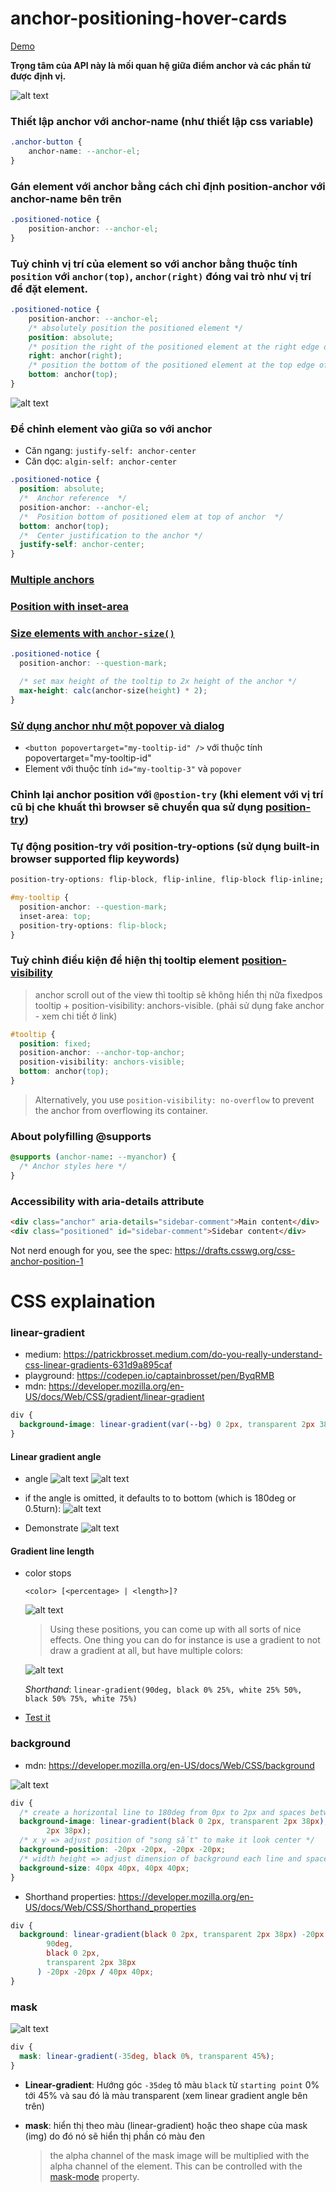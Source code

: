 # anchor-positioning-hover-cards

[Demo](https://trinhvanminh.github.io/anchor-positioning-hover-cards/)

**Trọng tâm của API này là mối quan hệ giữa điểm anchor và các phần tử được định vị.**

![alt text](./assets/images/intro.png)

### Thiết lập anchor với anchor-name (như thiết lập css variable)

```css
.anchor-button {
    anchor-name: --anchor-el;
}
```

### Gán element với anchor bằng cách chỉ định position-anchor với anchor-name bên trên

```css
.positioned-notice {
    position-anchor: --anchor-el;
}
```

### Tuỳ chỉnh vị trí của element so với anchor bằng thuộc tính `position` với `anchor(top)`, `anchor(right)` đóng vai trò như vị trí để đặt element.

```css
.positioned-notice {
    position-anchor: --anchor-el;
    /* absolutely position the positioned element */
    position: absolute;
    /* position the right of the positioned element at the right edge of the anchor */
    right: anchor(right);
    /* position the bottom of the positioned element at the top edge of the anchor */
    bottom: anchor(top);
}
```

![alt text](./assets/images/position-visualize.png)

### Để chỉnh element vào giữa so với anchor

- Căn ngang: `justify-self: anchor-center`
- Căn dọc: `algin-self: anchor-center`

```css
.positioned-notice {
  position: absolute;
  /*  Anchor reference  */
  position-anchor: --anchor-el;
  /*  Position bottom of positioned elem at top of anchor  */
  bottom: anchor(top);
  /*  Center justification to the anchor */
  justify-self: anchor-center;
}
```

### [Multiple anchors](https://developer.chrome.com/blog/anchor-positioning-api#multiple_anchors)

### [Position with inset-area](https://developer.chrome.com/blog/anchor-positioning-api#position_with_inset-area)

### [Size elements with `anchor-size()`](https://developer.chrome.com/blog/anchor-positioning-api#size_elements_with_anchor-size)

```css
.positioned-notice {
  position-anchor: --question-mark;

  /* set max height of the tooltip to 2x height of the anchor */
  max-height: calc(anchor-size(height) * 2);
}
```

### [Sử dụng anchor như một popover và dialog](https://developer.chrome.com/blog/anchor-positioning-api#use_anchor_with_top-layer_elements_like_popover_and_dialog)

- `<button popovertarget="my-tooltip-id" />` với thuộc tính popovertarget="my-tooltip-id"
- Element với thuộc tính `id="my-tooltip-3"` và `popover`

### Chỉnh lại anchor position với `@postion-try` (khi element với vị trí cũ bị che khuất thì browser sẽ chuyển qua sử dụng [position-try](https://developer.chrome.com/blog/anchor-positioning-api#adjust_anchor_positions_with_position-try))

### Tự động position-try với position-try-options (sử dụng built-in browser supported flip keywords)

```css
position-try-options: flip-block, flip-inline, flip-block flip-inline;
```

```css
#my-tooltip {
  position-anchor: --question-mark;
  inset-area: top;
  position-try-options: flip-block;
}
```

### Tuỳ chỉnh điều kiện để hiện thị tooltip element [position-visibility](https://developer.chrome.com/blog/anchor-positioning-api#position-visibility_for_anchors_in_subscrollers)

> anchor scroll out of the view thì tooltip sẽ không hiển thị nữa fixedpos tooltip + position-visibility: anchors-visible. (phải sử dụng fake anchor - xem chi tiết ở link)

```css
#tooltip {
  position: fixed;
  position-anchor: --anchor-top-anchor;
  position-visibility: anchors-visible;
  bottom: anchor(top);
}
```

> Alternatively, you use `position-visibility: no-overflow` to prevent the anchor from overflowing its container.

### About polyfilling @supports

```css
@supports (anchor-name: --myanchor) {
  /* Anchor styles here */
}
```

### Accessibility with aria-details attribute

```html
<div class="anchor" aria-details="sidebar-comment">Main content</div>
<div class="positioned" id="sidebar-comment">Sidebar content</div>
```

Not nerd enough for you, see the spec: https://drafts.csswg.org/css-anchor-position-1

# CSS explaination

### linear-gradient

- medium: https://patrickbrosset.medium.com/do-you-really-understand-css-linear-gradients-631d9a895caf
- playground: https://codepen.io/captainbrosset/pen/ByqRMB
- mdn: https://developer.mozilla.org/en-US/docs/Web/CSS/gradient/linear-gradient

```css
div {
  background-image: linear-gradient(var(--bg) 0 2px, transparent 2px 38px);
}
```

#### Linear gradient angle

- angle
  ![alt text](./assets/images/linear-gradient-angle-starting-point.png)
  ![alt text](./assets/images/linear-gradient-angle.png)

- if the angle is omitted, it defaults to to bottom (which is 180deg or 0.5turn):
  ![alt text](./assets/images/linear-gradient-default-angle.png)

- Demonstrate
  ![alt text](./assets/images/linear-gradient-angle-demonstrate.gif)

#### Gradient line length

- color stops

  `<color> [<percentage> | <length>]?`

  ![alt text](./assets/images/gradient-line-length.png)

  > Using these positions, you can come up with all sorts of nice effects. One thing you can do for instance is use a gradient to not draw a gradient at all, but have multiple colors:

  ![alt text](./assets/images/muliple-colors.png)

  _Shorthand_: `linear-gradient(90deg, black 0% 25%, white 25% 50%, black 50% 75%, white 75%)`

- [Test it](https://codepen.io/captainbrosset/pen/ByqRMB)

### background

- mdn: https://developer.mozilla.org/en-US/docs/Web/CSS/background

![alt text](./assets/images/background.png)

```css
div {
  /* create a horizontal line to 180deg from 0px to 2px and spaces between two line from 2px to 38px and then similar to vertical line to 90deg */
  background-image: linear-gradient(black 0 2px, transparent 2px 38px), linear-gradient(90deg, black 0 2px, transparent
        2px 38px);
  /* x y => adjust position of "song sắt" to make it look center */
  background-position: -20px -20px, -20px -20px;
  /* width height => adjust dimension of background each line and spaces and then repeat with background-repeat: repeat (default) */
  background-size: 40px 40px, 40px 40px;
}
```

- Shorthand properties: https://developer.mozilla.org/en-US/docs/Web/CSS/Shorthand_properties

```css
div {
  background: linear-gradient(black 0 2px, transparent 2px 38px) -20px -20px / 40px 40px, linear-gradient(
        90deg,
        black 0 2px,
        transparent 2px 38px
      ) -20px -20px / 40px 40px;
}
```

### mask

![alt text](assets/images/mask-angle.png)

```css
div {
  mask: linear-gradient(-35deg, black 0%, transparent 45%);
}
```

- **Linear-gradient**: Hướng góc `-35deg` tô màu `black` từ `starting point` 0% tới 45% và sau đó là màu transparent (xem linear gradient angle bên trên)

- **mask**: hiển thị theo màu (linear-gradient) hoặc theo shape của mask (img) do đó nó sẽ hiển thị phần có màu đen
  > the alpha channel of the mask image will be multiplied with the alpha channel of the element. This can be controlled with the [mask-mode](https://developer.mozilla.org/en-US/docs/Web/CSS/mask-mode) property.
